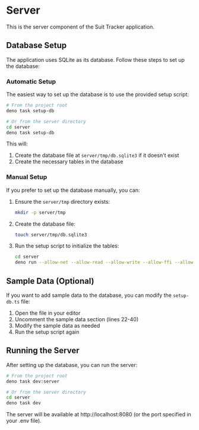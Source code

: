# Server

This is the server component of the Suit Tracker application.

## Database Setup

The application uses SQLite as its database. Follow these steps to set up the database:

### Automatic Setup

The easiest way to set up the database is to use the provided setup script:

```sh
# From the project root
deno task setup-db

# Or from the server directory
cd server
deno task setup-db
```

This will:
1. Create the database file at `server/tmp/db.sqlite3` if it doesn't exist
2. Create the necessary tables in the database

### Manual Setup

If you prefer to set up the database manually, you can:

1. Ensure the `server/tmp` directory exists:
   ```sh
   mkdir -p server/tmp
   ```

2. Create the database file:
   ```sh
   touch server/tmp/db.sqlite3
   ```

3. Run the setup script to initialize the tables:
   ```sh
   cd server
   deno run --allow-net --allow-read --allow-write --allow-ffi --allow-env setup-db.ts
   ```

## Sample Data (Optional)

If you want to add sample data to the database, you can modify the `setup-db.ts` file:

1. Open the file in your editor
2. Uncomment the sample data section (lines 22-40)
3. Modify the sample data as needed
4. Run the setup script again

## Running the Server

After setting up the database, you can run the server:

```sh
# From the project root
deno task dev:server

# Or from the server directory
cd server
deno task dev
```

The server will be available at http://localhost:8080 (or the port specified in your .env file).
